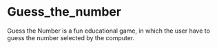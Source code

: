 # Guess_the_number
Guess the Number is a fun educational game, in which the user have to guess the number selected by the computer.
